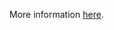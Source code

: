 More information [here](https://docs.bridgecrew.io/docs/ensure-that-the-service-account-lookup-argument-is-set-to-true).
